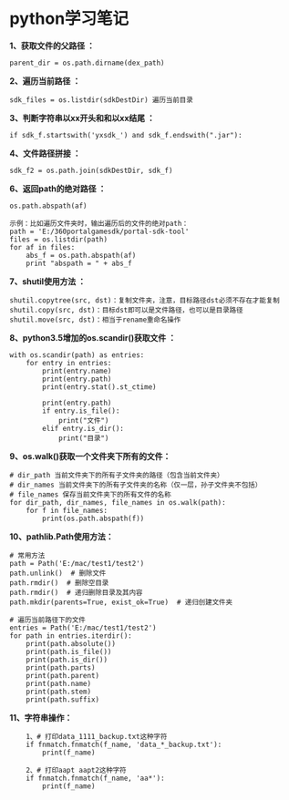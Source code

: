 # python学习笔记

**1、获取文件的父路径 ：**

    parent_dir = os.path.dirname(dex_path)

**2、遍历当前路径 ：**

    sdk_files = os.listdir(sdkDestDir) 遍历当前目录

**3、判断字符串以xx开头和和以xx结尾 ：**

    if sdk_f.startswith('yxsdk_') and sdk_f.endswith(".jar"):

**4、文件路径拼接 ：**

    sdk_f2 = os.path.join(sdkDestDir, sdk_f)

**6、返回path的绝对路径 ：**

    os.path.abspath(af)

    示例：比如遍历文件夹时，输出遍历后的文件的绝对path：
    path = 'E:/360portalgamesdk/portal-sdk-tool'
    files = os.listdir(path)
    for af in files:
        abs_f = os.path.abspath(af)
        print "abspath = " + abs_f

**7、shutil使用方法 ：**

    shutil.copytree(src, dst)：复制文件夹，注意，目标路径dst必须不存在才能复制
    shutil.copy(src, dst)：目标dst即可以是文件路径，也可以是目录路径
    shutil.move(src, dst)：相当于rename重命名操作

**8、python3.5增加的os.scandir()获取文件 ：**

    with os.scandir(path) as entries:
        for entry in entries:
            print(entry.name)
            print(entry.path)
            print(entry.stat().st_ctime)

            print(entry.path)
            if entry.is_file():
                print("文件")
            elif entry.is_dir():
                print("目录")

**9、os.walk()获取一个文件夹下所有的文件：**

    # dir_path 当前文件夹下的所有子文件夹的路径（包含当前文件夹）
    # dir_names 当前文件夹下的所有子文件夹的名称（仅一层，孙子文件夹不包括）
    # file_names 保存当前文件夹下的所有文件的名称
    for dir_path, dir_names, file_names in os.walk(path):
        for f in file_names:
            print(os.path.abspath(f))

**10、pathlib.Path使用方法：**

    # 常用方法
    path = Path('E:/mac/test1/test2')
    path.unlink()  # 删除文件
    path.rmdir()  # 删除空目录
    path.rmdir()  # 递归删除目录及其内容
    path.mkdir(parents=True, exist_ok=True)  # 递归创建文件夹

    # 遍历当前路径下的文件
    entries = Path('E:/mac/test1/test2')
    for path in entries.iterdir():
        print(path.absolute())
        print(path.is_file())
        print(path.is_dir())
        print(path.parts)
        print(path.parent)
        print(path.name)
        print(path.stem)
        print(path.suffix)

**11、字符串操作：**

        1、# 打印data_1111_backup.txt这种字符
        if fnmatch.fnmatch(f_name, 'data_*_backup.txt'):
            print(f_name)

        2、# 打印aapt aapt2这种字符
        if fnmatch.fnmatch(f_name, 'aa*'):
            print(f_name)